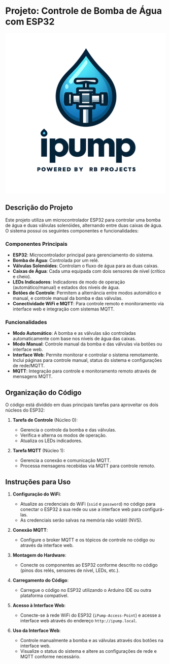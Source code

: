 # Projeto: Controle de Bomba de Água com ESP32

![iPump](Ipump.webp)

## Descrição do Projeto

Este projeto utiliza um microcontrolador ESP32 para controlar uma bomba de água e duas válvulas solenóides, alternando entre duas caixas de água. O sistema possui os seguintes componentes e funcionalidades:

### Componentes Principais
- **ESP32**: Microcontrolador principal para gerenciamento do sistema.
- **Bomba de Água**: Controlada por um relé.
- **Válvulas Solenóides**: Controlam o fluxo de água para as duas caixas.
- **Caixas de Água**: Cada uma equipada com dois sensores de nível (crítico e cheio).
- **LEDs Indicadores**: Indicadores de modo de operação (automático/manual) e estados dos níveis de água.
- **Botões de Controle**: Permitem a alternância entre modos automático e manual, e controle manual da bomba e das válvulas.
- **Conectividade WiFi e MQTT**: Para controle remoto e monitoramento via interface web e integração com sistemas MQTT.

### Funcionalidades
- **Modo Automático**: A bomba e as válvulas são controladas automaticamente com base nos níveis de água das caixas.
- **Modo Manual**: Controle manual da bomba e das válvulas via botões ou interface web.
- **Interface Web**: Permite monitorar e controlar o sistema remotamente. Inclui páginas para controle manual, status do sistema e configurações de rede/MQTT.
- **MQTT**: Integração para controle e monitoramento remoto através de mensagens MQTT.

## Organização do Código

O código está dividido em duas principais tarefas para aproveitar os dois núcleos do ESP32:

1. **Tarefa de Controle** (Núcleo 0):
   - Gerencia o controle da bomba e das válvulas.
   - Verifica e alterna os modos de operação.
   - Atualiza os LEDs indicadores.

2. **Tarefa MQTT** (Núcleo 1):
   - Gerencia a conexão e comunicação MQTT.
   - Processa mensagens recebidas via MQTT para controle remoto.

## Instruções para Uso

1. **Configuração do WiFi**:
   - Atualize as credenciais do WiFi (`ssid` e `password`) no código para conectar o ESP32 à sua rede ou use a interface web para configurá-las.
   - As credenciais serão salvas na memória não volátil (NVS).

2. **Conexão MQTT**:
   - Configure o broker MQTT e os tópicos de controle no código ou através da interface web.

3. **Montagem do Hardware**:
   - Conecte os componentes ao ESP32 conforme descrito no código (pinos dos relés, sensores de nível, LEDs, etc.).

4. **Carregamento do Código**:
   - Carregue o código no ESP32 utilizando o Arduino IDE ou outra plataforma compatível.

5. **Acesso à Interface Web**:
   - Conecte-se à rede WiFi do ESP32 (`iPump-Access-Point`) e acesse a interface web através do endereço `http://ipump.local`.

6. **Uso da Interface Web**:
   - Controle manualmente a bomba e as válvulas através dos botões na interface web.
   - Visualize o status do sistema e altere as configurações de rede e MQTT conforme necessário.
